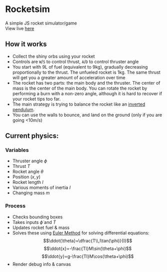 # Rocketsim
A simple JS rocket simulator/game\
View live [here](https://camelpilot33.github.io/rocketsim/)

## How it works
 - Collect the shiny orbs using your rocket
 - Controls are `W`/`S` to control thrust, `A`/`D` to control thruster angle
 - You start with 9L of fuel (equivalent to 9kg), gradually decreasing proportionally to the thrust. The unfueled rocket is 1kg. The same thrust will get you a greater amount of acceleration over time
 - The rocket has two parts: the main body and the thruster. The center of mass is the center of the main body. You can rotate the rocket by performing a burn with a non-zero angle, although it is hard to recover if your rocket tips too far.
 - The main strategy is trying to balance the rocket like an [inverted pendulum](https://en.wikipedia.org/wiki/Inverted_pendulum).
 - You can use the walls to bounce, and land on the ground (only if you are going <10m/s)

## Current physics:
### Variables
 - Thruster angle $\phi$
 - Thrust $T$
 - Rocket angle $\theta$
 - Position $(x,y)$
 - Rocket length $l$
 - Various moments of inertia $I$
 - Changing mass $m$
### Process
 - Checks bounding boxes
 - Takes inputs $\dot{\phi}$ and $\dot{T}$
 - Updates rocket fuel & mass
 - Solves these using [Euler Method](https://en.wikipedia.org/wiki/Euler_method) for solving differential equations:
$$\ddot{\theta}=\dfrac{T\\,l\tan(\phi)}{I}$$
$$\ddot{x}=-\frac{TI}M\sin(\theta+\phi)$$
$$\ddot{y}=g-\frac{TI}M\cos(\theta+\phi)$$
 - Render debug info & canvas
